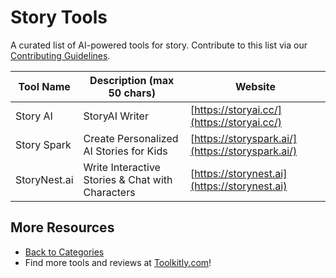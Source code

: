 # Story Tools

A curated list of AI-powered tools for story. Contribute to this list via our [Contributing Guidelines](../CONTRIBUTING.md).

| Tool Name | Description (max 50 chars) | Website |
|-----------|----------------------------|---------|
| Story AI | StoryAI Writer | [https://storyai.cc/](https://storyai.cc/) |
| Story Spark | Create Personalized AI Stories for Kids | [https://storyspark.ai/](https://storyspark.ai/) |
| StoryNest.ai | Write Interactive Stories & Chat with Characters | [https://storynest.ai](https://storynest.ai) |

## More Resources
- [Back to Categories](../README.md)
- Find more tools and reviews at [Toolkitly.com](https://toolkitly.com)!
